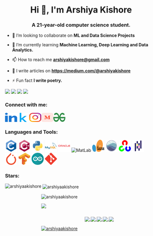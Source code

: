 <h1 align="center">Hi 👋, I'm Arshiya Kishore</h1>
<h3 align="center">A 21-year-old computer science student.</h3>



- 👯 I’m looking to collaborate on **ML and Data Science Projects**
- 🌱 I’m currently learning **Machine Learning, Deep Learning and Data Analytics.**

- 📫 How to reach me **arshiyakishore@gmail.com**
- 📝 I write articles on **https://medium.com/@arshiyakishore**
- ⚡ Fun fact **I write poetry.**

<div> <a href="https://www.linkedin.com/in/arshiya-kishore-2568801b9" target="_blank"><img src="https://img.shields.io/badge/LinkedIn-0077B5?style=for-the-badge&logo=linkedin&logoColor=white" target="_blank"></a>
<a href="https://github.com/arshiyaakishore" target="_blank"><img src="https://img.shields.io/badge/GitHub-100000?style=for-the-badge&logo=github&logoColor=white" target="_blank"></a>
<a href="https://instagram.com/arshiyakishore" target="_blank"><img src="https://img.shields.io/badge/Instagram-E4405F?style=for-the-badge&logo=instagram&logoColor=white" target="_blank"></a>
<a href = "mailto:arshiyakishore@gmail.com"><img src="https://img.shields.io/badge/-Gmail-%23333?style=for-the-badge&logo=gmail&logoColor=white" target="_blank"></a>
</div><h3 align="left">Connect with me:</h3>
<p align="left">
<a href="https://linkedin.com/in/arshiya-kishore-2568801b9" target="blank"><img align="center" src="https://raw.githubusercontent.com/teamedwardforever/Readme-Generator/71f25dd8b98329b168142a6b782a107b75eab178/svg/Social/linked-in-alt.svg" alt="arshiya-kishore-2568801b9" height="30" width="40" /></a><a href="https://kaggle.com/arshiyakishore" target="blank"><img align="center" src="https://raw.githubusercontent.com/teamedwardforever/Readme-Generator/71f25dd8b98329b168142a6b782a107b75eab178/svg/Social/kaggle.svg" alt="arshiyakishore" height="30" width="40" /></a><a href="https://instagram.com/arshiyakishore" target="blank"><img align="center" src="https://raw.githubusercontent.com/teamedwardforever/Readme-Generator/71f25dd8b98329b168142a6b782a107b75eab178/svg/Social/instagram.svg" alt="arshiyakishore" height="30" width="40" /></a><a href="https://medium.com/@arshiyakishore" target="blank"><img align="center" src="https://raw.githubusercontent.com/teamedwardforever/Readme-Generator/71f25dd8b98329b168142a6b782a107b75eab178/svg/Social/medium.svg" alt="@arshiyakishore" height="30" width="40" /></a><a href="https://auth.geeksforgeeks.org/user/arshiyakishore" target="blank"><img align="center" src="https://raw.githubusercontent.com/teamedwardforever/Readme-Generator/71f25dd8b98329b168142a6b782a107b75eab178/svg/Social/geeks-for-geeks.svg" alt="arshiyakishore" height="30" width="40" /></a></p>

<h3 align="left">Languages and Tools:</h3>
<p align="left">
<img src="https://raw.githubusercontent.com/teamedwardforever/Readme-Generator/71f25dd8b98329b168142a6b782a107b75eab178/svg/Skills/Languages/c-original.svg" alt="C" width="40" height="40"/>
<img src="https://raw.githubusercontent.com/teamedwardforever/Readme-Generator/71f25dd8b98329b168142a6b782a107b75eab178/svg/Skills/Languages/cplusplus-original.svg" alt="CPP" width="40" height="40"/>
<img src="https://raw.githubusercontent.com/teamedwardforever/Readme-Generator/71f25dd8b98329b168142a6b782a107b75eab178/svg/Skills/Languages/python-original.svg" alt="Python" width="40" height="40"/>
<img src="https://raw.githubusercontent.com/teamedwardforever/Readme-Generator/71f25dd8b98329b168142a6b782a107b75eab178/svg/Skills/Database/mysql-original-wordmark.svg" alt="Mysql" width="40" height="40"/>
<img src="https://raw.githubusercontent.com/teamedwardforever/Readme-Generator/71f25dd8b98329b168142a6b782a107b75eab178/svg/Skills/Database/oracle-original.svg" alt="Oracle" width="40" height="40"/>
<img src="https://dl.dropboxusercontent.com/s/6e7hk06wzjp3j52/Matlab_Logo.png" alt="MatLab" width="40" height="40"/>
<img src="https://raw.githubusercontent.com/teamedwardforever/Readme-Generator/71f25dd8b98329b168142a6b782a107b75eab178/svg/Skills/ML/Scikit_learn_logo_small.svg" alt="Scikit" width="40" height="40"/>
<img src="https://raw.githubusercontent.com/teamedwardforever/Readme-Generator/71f25dd8b98329b168142a6b782a107b75eab178/svg/Skills/ML/logo-mark-lightbg.svg" alt="SeaBorn" width="40" height="40"/>
<img src="https://raw.githubusercontent.com/teamedwardforever/Readme-Generator/71f25dd8b98329b168142a6b782a107b75eab178/svg/Skills/ML/opencv-icon.svg" alt="Opencv" width="40" height="40"/>
<img src="https://raw.githubusercontent.com/teamedwardforever/Readme-Generator/71f25dd8b98329b168142a6b782a107b75eab178/svg/Skills/ML/pandas-original.svg" alt="Pandas" width="40" height="40"/>
<img src="https://raw.githubusercontent.com/teamedwardforever/Readme-Generator/71f25dd8b98329b168142a6b782a107b75eab178/svg/Skills/ML/pytorch-icon.svg" alt="Pytorch" width="40" height="40"/>
<img src="https://raw.githubusercontent.com/teamedwardforever/Readme-Generator/71f25dd8b98329b168142a6b782a107b75eab178/svg/Skills/ML/tensorflow-icon.svg" alt="Tensorflow" width="40" height="40"/>
<img src="https://raw.githubusercontent.com/teamedwardforever/Readme-Generator/71f25dd8b98329b168142a6b782a107b75eab178/svg/Skills/Other/arduino-1.svg" alt="Arduino" width="40" height="40"/>
<img src="https://raw.githubusercontent.com/teamedwardforever/Readme-Generator/71f25dd8b98329b168142a6b782a107b75eab178/svg/Skills/Other/git-scm-icon.svg" alt="Git" width="40" height="40"/>
</p>

<h3 align="left">Stars: </h3>
<img align="left" height="180em" src="https://github-readme-stats.vercel.app/api/top-langs/?username=arshiyaakishore&langs_count=8&theme=dark" alt=arshiyaakishore />

<p>&nbsp;<img align="center" height="180em" src="https://github-readme-stats.vercel.app/api?username=arshiyaakishore&show_icons=true&locale=en&theme=dark" alt="arshiyaakishore" /></p>

<p><img align="center" height="180em" src="https://github-readme-streak-stats.herokuapp.com/?user=arshiyaakishore&theme=dark" alt="arshiyaakishore" /></p>

<img src="https://user-images.githubusercontent.com/73097560/115834477-dbab4500-a447-11eb-908a-139a6edaec5c.gif"><h3 align="center"></h3>
<div align="center">
<a href="https://github.com/arshiyaakishore">
<img align="center" src="http://github-profile-summary-cards.vercel.app/api/cards/stats?username=arshiyaakishore&theme=2077" height="180em" />
<img align="center" src="http://github-profile-summary-cards.vercel.app/api/cards/most-commit-language?username=arshiyaakishore&theme=2077" height="180em" />
<img align="center" src="http://github-profile-summary-cards.vercel.app/api/cards/repos-per-language?username=arshiyaakishore&theme=2077" height="180em" />
<img align="center" src="http://github-profile-summary-cards.vercel.app/api/cards/productive-time?username=arshiyaakishore&theme=2077" height="180em" />
<img align="center" src="http://github-profile-summary-cards.vercel.app/api/cards/profile-details?username=arshiyaakishore&theme=2077" height="180em" />
</div>

<p align="left"> <img src="https://komarev.com/ghpvc/?username=arshiyaakishore&label=Profile%20views&color=0e75b6&style=flat" alt="arshiyaakishore" /> </p>
